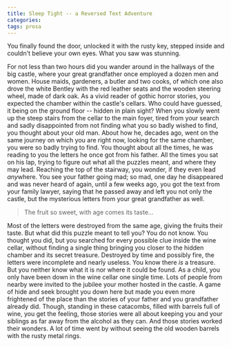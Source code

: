 ```yaml
---
title: Sleep Tight -- a Reversed Text Adventure
categories: 
tags: prosa
---
```


You finally found the door, unlocked it with the rusty key, stepped inside and couldn't believe your own eyes. What you saw was stunning.

For not less than two hours did you wander around in the hallways of the big castle, where your great grandfather once employed a dozen men and women. House maids, gardeners, a butler and two cooks, of which one also drove the white Bentley with the red leather seats and the wooden steering wheel, made of dark oak. As a vivid reader of gothic horror stories, you expected the chamber within the castle's cellars. Who could have guessed, it being on the ground floor -- hidden in plain sight? When you slowly went up the steep stairs from the cellar to the main foyer, tired from your search and sadly disappointed from not finding what you so badly wished to find, you thought about your old man. About how he, decades ago, went on the same journey on which you are right now, looking for the same chamber, you were so badly trying to find. You thought about all the times, he was reading to you the letters he once got from his father. All the times you sat on his lap, trying to figure out what all the puzzles meant, and where they may lead. Reaching the top of the stairway, you wonder, if they even lead *any*where. You see your father going mad; so mad, one day he disappeared and was never heard of again, until a few weeks ago, you got the text from your family lawyer, saying that he passed away and left you not only the castle, but the mysterious letters from your great grandfather as well.

> The fruit so sweet, with age comes its taste...

Most of the letters were destroyed from the same age, giving the fruits their taste. But what did this puzzle meant to tell you? You do not know. You thought you did, but you searched for every possible clue inside the wine cellar, without finding a single thing bringing you closer to the hidden chamber and its secret treasure. Destroyed by time and possibly fire, the letters were incomplete and nearly useless. You know there *is* a treasure. But you neither know what it is nor where it could be found. As a child, you only have been down in the wine cellar one single time. Lots of people from nearby were invited to the jubilee your mother hosted in the castle. A game of hide and seek brought you down here but made you even more frightened of the place than the stories of your father and you grandfather already did. Though, standing in these catacombs, filled with barrels full of wine, you get the feeling, those stories were all about keeping you and your siblings as far away from the alcohol as they can. And those stories worked their wonders. A lot of time went by without seeing the old wooden barrels with the rusty metal rings.

